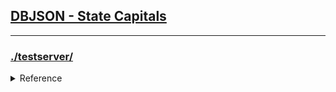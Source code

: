 
<h2><a href='https://dbjson.github.io/testserver/' target='_blank'>DBJSON - State Capitals</a></h2>
<hr>
<h3><a href="https://my-json-server.typicode.com/dbjson/testserver" target='_blank'>./testserver/</a></h3>
<details>
  <summary>Reference</summary>
  
<a href="https://github.com/dbjson/testserver/edit/master/README.md" target="_blank">Editor</a>

<a href="https://guides.github.com/features/mastering-markdown/" target="_blank">Markdown</a>

<a href='https://github.com/dbjson/testserver/settings' target="_blank">Repository Settings</a>

<a href='https://help.github.com/categories/github-pages-basics/' target='_blank'>Documentation</a>

</details>



